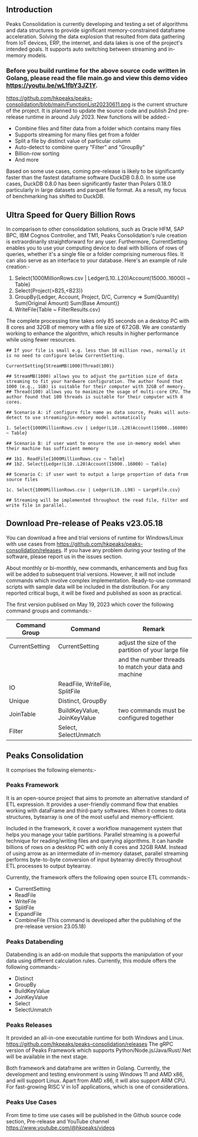 ## Introduction
Peaks Consolidation is currently developing and testing a set of algorithms and data structures to provide significant memory-constrained dataframe acceleration. Solving the data explosion that resulted from data gathering from IoT devices, ERP, the internet, and data lakes is one of the project's intended goals. It supports auto switching between streaming and in-memory models.

### Before you build runtime for the above source code written in Golang, please read the file main.go and view this demo video https://youtu.be/wL1fbY3JZ1Y.

https://github.com/hkpeaks/peaks-consolidation/blob/main/FunctionList20230611.png is the current structure of the project. It is planned to update the source code and publish 2nd pre-release runtime in around July 2023. New functions will be added:-

- Combine files and filter data from a folder which contains many files
- Supports streaming for many files get from a folder
- Split a file by distinct value of particular column
- Auto-detect to combine query "Filter" and "GroupBy"
- Billion-row sorting
- And more

Based on some use cases, coming pre-release is likely to be significantly faster than the fastest dataframe software DuckDB 0.8.0.  In some use cases, DuckDB 0.8.0 has been significantly faster than Polars 0.18.0 particularly in large datasets and parquet file format. As a result, my focus of benchmarking has shifted to DuckDB.

## Ultra Speed for Query Billion Rows

In comparison to other consolidation solutions, such as Oracle HFM, SAP BPC, IBM Cognos Controller, and TM1, Peaks Consolidation's rule creation is extraordinarily straightforward for any user. Furthermore, CurrentSetting enables you to use your computing device to deal with billions of rows of queries, whether it's a single file or a folder comprising numerous files. It can also serve as an interface to your database. Here's an example of rule creation:-

1. Select{1000MillionRows.csv | Ledger(L10..L20)Account(15000..16000) ~ Table}
2. Select{Project(>B25,<B23)}
3. GroupBy{Ledger, Account, Project, D/C, Currency 
        => Sum(Quantity) Sum(Original Amount) Sum(Base Amount)}
4. WriteFile{Table ~ FilterResults.csv}

The complete processing time takes only 85 seconds on a desktop PC with 8 cores and 32GB of memory with a file size of 67.2GB. We are constantly working to enhance the algorithm, which results in higher performance while using fewer resources.

```
## If your file is small e.g. less than 10 million rows, normally it is no need to configure below CurrentSetting.

CurrentSetting{StreamMB(1000)Thread(100)} 

## StreamMB(1000) allows you to adjust the partition size of data streaming to fit your hardware configuration. The author found that 1000 (e.g., 1GB) is suitable for their computer with 32GB of memory.
## Thread(100) allows you to maximize the usage of multi-core CPU. The author found that 100 threads is suitable for their computer with 8 cores.

## Scenario A: if configure file name as data source, Peaks will auto-detect to use streaming/in-memory model automatically

1. Select{1000MillionRows.csv | Ledger(L10..L20)Account(15000..16000) ~ Table}

## Scenario B: if user want to ensure the use in-memory model when their machine has sufficient memory

## 1b1. ReadFile{1000MillionRows.csv ~ Table}
## 1b2. Select{Ledger(L10..L20)Account(15000..16000) ~ Table}

## Scenario C: if user want to output a large proportion of data from source files

1c. Select{1000MillionRows.csv | Ledger(L10..L98) ~ LargeFile.csv}

## Streaming will be implemented throughout the read file, filter and write file in parallel.

```

## Download Pre-release of Peaks v23.05.18

You can download a free and trial versions of runtime for Windows/Linux with use cases from https://github.com/hkpeaks/peaks-consolidation/releases. If you have any problem during your testing of the software, please report us in the issues section.

About monthly or bi-monthly, new commands, enhancements and bug fixs will be added to subsequent trial versions. However, it will not include commands which involve complex implementation. Ready-to-use command scripts with sample data will be included in the distribution. For any reported critical bugs, it will be fixed and published as soon as practical.

The first version publised on May 19, 2023 which cover the following command groups and commands:-

| Command Group  | Command                          | Remark                                                 |                  
|----------------|--------------------------------- |------------------------------------------------------- |
| CurrentSetting | CurrentSetting                   | adjust the size of the partition of your large file    |
|                |                                  | and the number threads to match your data and machine  |
| IO             | ReadFile, WriteFile, SplitFile   |                                                        | 
| Unique         | Distinct, GroupBy                |                                                        |
| JoinTable      | BuildKeyValue, JoinKeyValue      | two commands must be configured together               |
| Filter         | Select, SelectUnmatch            |                                                        |

## Peaks Consolidation
It comprises the following elements:-

### Peaks Framework
It is an open-source project that aims to promote an alternative standard of ETL expression. It provides a user-friendly command flow that enables working with dataFrame and third-party softwares. When it comes to data structures, bytearray is one of the most useful and memory-efficient. 

Included in the framework, it cover a workflow management system that helps you manage your table partitions. Parallel streaming is a powerful technique for reading/writing files and querying algorithms. It can handle billions of rows on a desktop PC with only 8 cores and 32GB RAM. Instead of using arrow as an intermediate of in-memory dataset, parallel streaming performs byte-to-byte conversion of input bytearray directly throughout ETL processes to output bytearray. 

Currently, the framework offers the following open source ETL commands:-

- CurrentSetting
- ReadFile
- WriteFile
- SplitFile
- ExpandFile
- CombineFile (This command is developed after the publishing of the pre-release version 23.05.18)

### Peaks Databending
Databending is an add-on module that supports the manipulation of your data using different calculation rules. Currently, this module offers the following commands:- 

- Distinct
- GroupBy
- BuildKeyValue
- JoinKeyValue
- Select
- SelectUnmatch

### Peaks Releases
It provided an all-in-one executable runtime for both Windows and Linux. https://github.com/hkpeaks/peaks-consolidation/releases
The gRPC version of Peaks Framework which supports Python/Node.js/Java/Rust/.Net will be available in the next stage.

Both framework and dataframe are written in Golang. Currently, the development and testing environment is using Windows 11 and AMD x86, and will support Linux. Apart from AMD x86, it will also support ARM CPU. For fast-growing RISC V in IoT applications, which is one of considerations.

### Peaks Use Cases
From time to time use cases will be published in the Github source code section, Pre-release and YouTube channel https://www.youtube.com/@hkpeaks/videos

